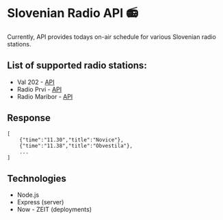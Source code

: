 # Slovenian Radio API 📻

Currently, API provides todays on-air schedule for various Slovenian radio stations.

## List of supported radio stations:

- Val 202 - [API](https://slovenian-radio-api-git-master.lukabratos.now.sh/api/val202)
- Radio Prvi - [API](https://slovenian-radio-api-git-master.lukabratos.now.sh/api/ra1)
- Radio Maribor - [API](https://slovenian-radio-api-git-master.lukabratos.now.sh/api/rmb)

## Response

```
[
    {"time":"11.30","title":"Novice"},
    {"time":"11.38","title":"Obvestila"},
    ...
]
```

## Technologies

- Node.js
- Express (server)
- Now - ZEIT (deployments)
